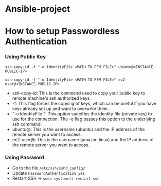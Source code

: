# Ansible-project

# How to setup Passwordless Authentication


### Using Public Key

```
ssh-copy-id -f "-o IdentityFile <PATH TO PEM FILE>" ubuntu@<INSTANCE-PUBLIC-IP>
```
```
ssh-copy-id -f "-o IdentityFile <PATH TO PEM FILE>" ec2-user@<INSTANCE-PUBLIC-IP>
```

- ssh-copy-id: This is the command used to copy your public key to remote machine's ssh authorized keys.
- -f: This flag forces the copying of keys, which can be useful if you have keys already set up and want to overwrite them.
- "-o IdentityFile <PATH TO PEM FILE>": This option specifies the identity file (private key) to use for the connection. The -o flag passes this option to the underlying ssh command.
- ubuntu@<INSTANCE-IP>: This is the username (ubuntu) and the IP address of the remote server you want to access.
- ec2-user@<INSTANCE-IP>: This is the username (amazon linux) and the IP address of the remote server you want to access.

### Using Password 

- Go to the file `/etc/ssh/sshd_config/`
- Update `PasswordAuthentication yes`
- Restart SSH -> `sudo systemctl restart ssh`
